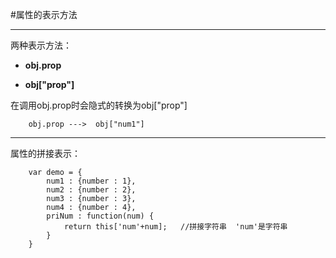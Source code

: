 #属性的表示方法

------

两种表示方法：

- **obj.prop**

- **obj["prop"]**

在调用obj.prop时会隐式的转换为obj["prop"]

		obj.prop --->  obj["num1"]

------

属性的拼接表示：

		var demo = {
			num1 : {number : 1},
			num2 : {number : 2},
			num3 : {number : 3},
			num4 : {number : 4},
			priNum : function(num) {
				return this['num'+num];   //拼接字符串  'num'是字符串
			}
		}